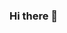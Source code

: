 ### Hi there 👋

<!--
**ritikagarwal231/ritikagarwal231** is a ✨ _special_ ✨ repository because its `README.md` (this file) appears on your GitHub profile.

Here are some ideas to get you started:

- 🔭 I’m currently working on improving my CP skills and at the same doing my GRIP virtual internship in web development field.
- 🌱 I’m currently learning DSA and react
- 👯 I’m looking to collaborate on online hackathons , need some who is intermediate in backend development.
- 🤔 I’m looking for help with my 
- 💬 Ask me about ...
- 📫 How to reach me: mail me at ritikagarwal231@gmail.com
- 😄 Pronouns: ...
- ⚡ Fun fact: I am basically an otaku and anime geek fan. 
-->
